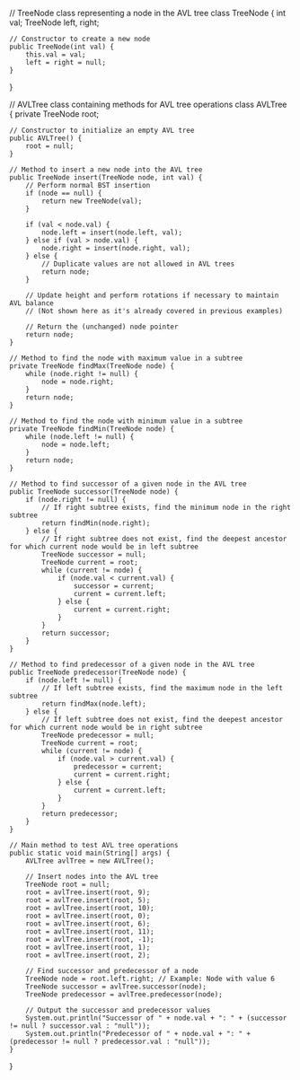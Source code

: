 // TreeNode class representing a node in the AVL tree
class TreeNode {
    int val;
    TreeNode left, right;

    // Constructor to create a new node
    public TreeNode(int val) {
        this.val = val;
        left = right = null;
    }
}

// AVLTree class containing methods for AVL tree operations
class AVLTree {
    private TreeNode root;

    // Constructor to initialize an empty AVL tree
    public AVLTree() {
        root = null;
    }

    // Method to insert a new node into the AVL tree
    public TreeNode insert(TreeNode node, int val) {
        // Perform normal BST insertion
        if (node == null) {
            return new TreeNode(val);
        }

        if (val < node.val) {
            node.left = insert(node.left, val);
        } else if (val > node.val) {
            node.right = insert(node.right, val);
        } else {
            // Duplicate values are not allowed in AVL trees
            return node;
        }

        // Update height and perform rotations if necessary to maintain AVL balance
        // (Not shown here as it's already covered in previous examples)

        // Return the (unchanged) node pointer
        return node;
    }

    // Method to find the node with maximum value in a subtree
    private TreeNode findMax(TreeNode node) {
        while (node.right != null) {
            node = node.right;
        }
        return node;
    }

    // Method to find the node with minimum value in a subtree
    private TreeNode findMin(TreeNode node) {
        while (node.left != null) {
            node = node.left;
        }
        return node;
    }

    // Method to find successor of a given node in the AVL tree
    public TreeNode successor(TreeNode node) {
        if (node.right != null) {
            // If right subtree exists, find the minimum node in the right subtree
            return findMin(node.right);
        } else {
            // If right subtree does not exist, find the deepest ancestor for which current node would be in left subtree
            TreeNode successor = null;
            TreeNode current = root;
            while (current != node) {
                if (node.val < current.val) {
                    successor = current;
                    current = current.left;
                } else {
                    current = current.right;
                }
            }
            return successor;
        }
    }

    // Method to find predecessor of a given node in the AVL tree
    public TreeNode predecessor(TreeNode node) {
        if (node.left != null) {
            // If left subtree exists, find the maximum node in the left subtree
            return findMax(node.left);
        } else {
            // If left subtree does not exist, find the deepest ancestor for which current node would be in right subtree
            TreeNode predecessor = null;
            TreeNode current = root;
            while (current != node) {
                if (node.val > current.val) {
                    predecessor = current;
                    current = current.right;
                } else {
                    current = current.left;
                }
            }
            return predecessor;
        }
    }

    // Main method to test AVL tree operations
    public static void main(String[] args) {
        AVLTree avlTree = new AVLTree();

        // Insert nodes into the AVL tree
        TreeNode root = null;
        root = avlTree.insert(root, 9);
        root = avlTree.insert(root, 5);
        root = avlTree.insert(root, 10);
        root = avlTree.insert(root, 0);
        root = avlTree.insert(root, 6);
        root = avlTree.insert(root, 11);
        root = avlTree.insert(root, -1);
        root = avlTree.insert(root, 1);
        root = avlTree.insert(root, 2);

        // Find successor and predecessor of a node
        TreeNode node = root.left.right; // Example: Node with value 6
        TreeNode successor = avlTree.successor(node);
        TreeNode predecessor = avlTree.predecessor(node);

        // Output the successor and predecessor values
        System.out.println("Successor of " + node.val + ": " + (successor != null ? successor.val : "null"));
        System.out.println("Predecessor of " + node.val + ": " + (predecessor != null ? predecessor.val : "null"));
    }
}
